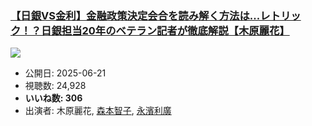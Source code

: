### [【日銀VS金利】金融政策決定会合を読み解く方法は...レトリック！？日銀担当20年のベテラン記者が徹底解説【木原麗花】](https://www.youtube.com/watch?v=8_r8DybONro)
[![](https://img.youtube.com/vi/8_r8DybONro/sddefault.jpg)](https://www.youtube.com/watch?v=8_r8DybONro)
-   公開日: 2025-06-21
-   視聴数: 24,928
-   **いいね数: 306**
-   出演者: 木原麗花, [森本智子](/rehacq_fan/people/森本智子 "wikilink"), [永濱利廣](/rehacq_fan/people/永濱利廣 "wikilink")
